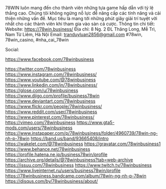 78WIN luôn mang đến cho thành viên những tựa game hấp dẫn với tỷ lệ thắng cao. Chúng tôi không ngừng nỗ lực để nâng cấp các tính năng và cải thiện những vấn đề. Mục tiêu là mang tới những phút giây giải trí tuyệt vời nhất cho các thành viên khi tham gia vào sàn cá cược.
Thông tin chi tiết:
Website: https://78win.business/
Địa chỉ: 8 Ng. 2 ĐL Thăng Long, Mễ Trì, Nam Từ Liêm, Hà Nội
Email: tranduyluan2856@gmail.com
#78win, 78win_casino, #nha_cai_78win

Social:

https://www.facebook.com/78winbusiness

https://twitter.com/78winbusiness
https://www.instagram.com/78winbusiness/
https://www.youtube.com/@78winbusiness
https://www.linkedin.com/in/78winbusiness/
https://glose.com/u/78winbusiness
https://www.diigo.com/profile/business78win
https://www.deviantart.com/78winbusiness
https://www.flickr.com/people/78winbusiness/
https://www.reddit.com/user/78winbusiness
https://www.pinterest.com/78winbusiness/
https://vimeo.com/78winbusiness
https://www.gta5-mods.com/users/78winbusiness
https://www.instapaper.com/p/78winbusiness/folder/4960739/78win-ng-nh-p-78win
https://band.us/band/93665408/intro
https://wakelet.com/@78winbusiness
https://gravatar.com/78winbusiness1
https://www.behance.net/78winbusiness
https://profile.hatena.ne.jp/business78win/profile
https://archive.org/details/@78winbusiness?tab=web-archive
https://issuu.com/78winbusiness
https://www.twitch.tv/78winbusiness
https://www.liveinternet.ru/users/business78win/profile
https://78winbusiness.bandcamp.com/album/78win-ng-nh-p-78win
https://disqus.com/by/78winbusiness/about/